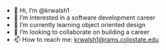 - 👋 Hi, I’m @krwalsh1
- 👀 I’m interested in a software development career
- 🌱 I’m currently learning object oriented design
- 💞️ I’m looking to collaborate on building a career
- 📫 How to reach me: krwalsh1@rams.colostate.edu

<!---
krwalsh1/krwalsh1 is a ✨ special ✨ repository because its `README.md` (this file) appears on your GitHub profile.
You can click the Preview link to take a look at your changes.
--->
